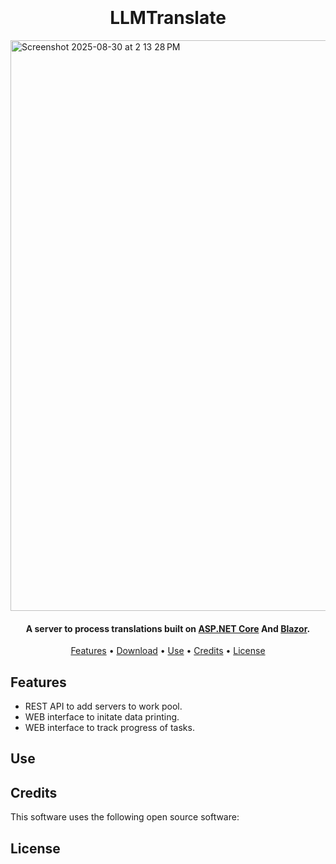 <h1 align="center">
  <br>
  <br>
  LLMTranslate
  <br>
</h1>

<img width="1355" height="913" alt="Screenshot 2025-08-30 at 2 13 28 PM" src="https://github.com/user-attachments/assets/ce9adc64-97b3-4f0a-94d9-02b4c535ea6d" />

<h4 align="center">A server to process translations built on <a href="https://dotnet.microsoft.com/en-us/apps/aspnet" target="_blank">ASP.NET Core</a> And <a href="https://dotnet.microsoft.com/en-us/apps/aspnet/web-apps/blazor">Blazor</a>.</h4>


<p align="center">
  <a href="#features">Features</a> •
  <a href="#download">Download</a> •
  <a href="#use">Use</a> •
  <a href="#credits">Credits</a> •
  <a href="#license">License</a>
</p>

## Features
- REST API to add servers to work pool.
- WEB interface to initate data printing.
- WEB interface to track progress of tasks.

## Use


## Credits
This software uses the following open source software:

## License

